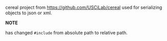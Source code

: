 
cereal project from https://github.com/USCiLab/cereal
used for serializing objects to json or xml.

**NOTE**

has changed `#include` from absolute path to relative path.
